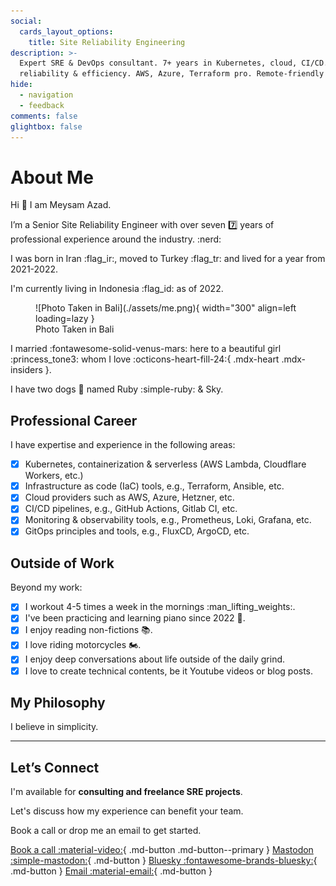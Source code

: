 ```yaml
---
social:
  cards_layout_options:
    title: Site Reliability Engineering
description: >-
  Expert SRE & DevOps consultant. 7+ years in Kubernetes, cloud, CI/CD. Boost
  reliability & efficiency. AWS, Azure, Terraform pro. Remote-friendly freelancer.
hide:
  - navigation
  - feedback
comments: false
glightbox: false
---
```


# About Me

Hi :wave: I am Meysam Azad.

I’m a Senior Site Reliability Engineer with over seven :seven: years of
professional experience around the industry. :nerd:

I was born in Iran :flag_ir:, moved to Turkey :flag_tr: and lived for a year
from 2021-2022.

I'm currently living in Indonesia :flag_id: as of 2022.

<figure markdown="span">
  ![Photo Taken in Bali](./assets/me.png){ width="300" align=left loading=lazy }
  <figcaption>Photo Taken in Bali</figcaption>
</figure>

I married :fontawesome-solid-venus-mars: here to a beautiful girl :princess_tone3: whom I love
:octicons-heart-fill-24:{ .mdx-heart .mdx-insiders }.

I have two dogs :dog: named Ruby :simple-ruby: & Sky.

## Professional Career

I have expertise and experience in the following areas:

- [x] Kubernetes, containerization & serverless (AWS Lambda, Cloudflare
      Workers, etc.)
- [x] Infrastructure as code (IaC) tools, e.g., Terraform, Ansible, etc.
- [x] Cloud providers such as AWS, Azure, Hetzner, etc.
- [x] CI/CD pipelines, e.g., GitHub Actions, Gitlab CI, etc.
- [x] Monitoring & observability tools, e.g., Prometheus, Loki, Grafana, etc.
- [x] GitOps principles and tools, e.g., FluxCD, ArgoCD, etc.

## Outside of Work

Beyond my work:

- [x] I workout 4-5 times a week in the mornings :man_lifting_weights:.
- [x] I've been practicing and learning piano since 2022 :musical_keyboard:.
- [x] I enjoy reading non-fictions :books:.
- [x] I love riding motorcycles :motorcycle:.
- [x] I enjoy deep conversations about life outside of the daily grind.
- [x] I love to create technical contents, be it Youtube videos or blog posts.

## My Philosophy

I believe in simplicity.

---

## Let’s Connect

I'm available for **consulting and freelance SRE projects**.

Let's discuss how my experience can benefit your team.

Book a call or drop me an email to get started.

[Book a call :material-video:][book-call]{ .md-button .md-button--primary }
[Mastodon :simple-mastodon:][mastodon]{ .md-button }
[Bluesky :fontawesome-brands-bluesky:][bluesky]{ .md-button }
[Email :material-email:][email-me]{ .md-button }

[book-call]: https://cal.com/meysam
[mastodon]: https://mastodon.social/@meysam81
[bluesky]: https://bsky.app/profile/meysamazing.bsky.social
[email-me]: mailto:meysam@developer-friendly.blog
